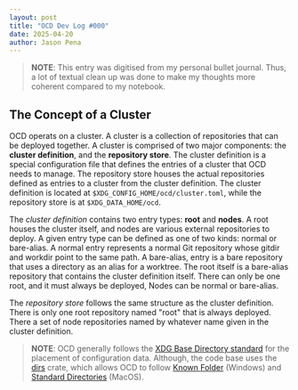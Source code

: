 ```yaml
---
layout: post
title: "OCD Dev Log #000"
date: 2025-04-20
author: Jason Pena
---
```


<!--
SPDX-FileCopyrightText: 2025 Jason Pena <jasonpena@awkless.com>
SPDX-License-Identifier: MIT
-->

> __NOTE__: This entry was digitised from my personal bullet journal. Thus, a
> lot of textual clean up was done to make my thoughts more coherent compared to
> my notebook.

## The Concept of a Cluster

OCD operats on a cluster. A cluster is a collection of repositories that can be
deployed together. A cluster is comprised of two major components: the __cluster
definition__, and the __repository store__. The cluster definition is a special
configuration file that defines the entries of a cluster that OCD needs to
manage. The repository store houses the actual repositories defined as entries
to a cluster from the cluster definition. The cluster definition is located at
`$XDG_CONFIG_HOME/ocd/cluster.toml`, while the repository store is at
`$XDG_DATA_HOME/ocd`.

The _cluster definition_ contains two entry types: __root__ and __nodes__. A
root houses the cluster itself, and nodes are various external repositories to
deploy. A given entry type can be defined as one of two kinds: normal or
bare-alias. A normal entry represents a normal Git repository whose gitdir and
workdir point to the same path. A bare-alias, entry is a bare repository that
uses a directory as an alias for a worktree. The root itself is a bare-alias
repository that contains the cluster definition itself. There can only be one
root, and it must always be deployed, Nodes can be normal or bare-alias.

The _repository store_ follows the same structure as the cluster definition.
There is only one root repository named "root" that is always deployed. There a
set of node repositories named by whatever name given in the cluster definition.

> __NOTE__: OCD generally follows the [XDG Base Directory standard][xdg-spec]
> for the placement of configuration data. Although, the code base uses the
> [dirs][dirs-crate] crate, which allows OCD to follow [Known
> Folder][known-folder] (Windows) and [Standard Directories][std-dirs] (MacOS).

[xdg-spec]: https://specifications.freedesktop.org/basedir-spec/latest/
[dirs-crate]: https://docs.rs/dirs/latest/dirs/
[known-folder]: https://learn.microsoft.com/en-us/previous-versions/windows/desktop/legacy/bb776911(v=vs.85)?redirectedfrom=MSDN
[std-dirs]: https://developer.apple.com/library/content/documentation/FileManagement/Conceptual/FileSystemProgrammingGuide/FileSystemOverview/FileSystemOverview.html#//apple_ref/doc/uid/TP40010672-CH2-SW6
